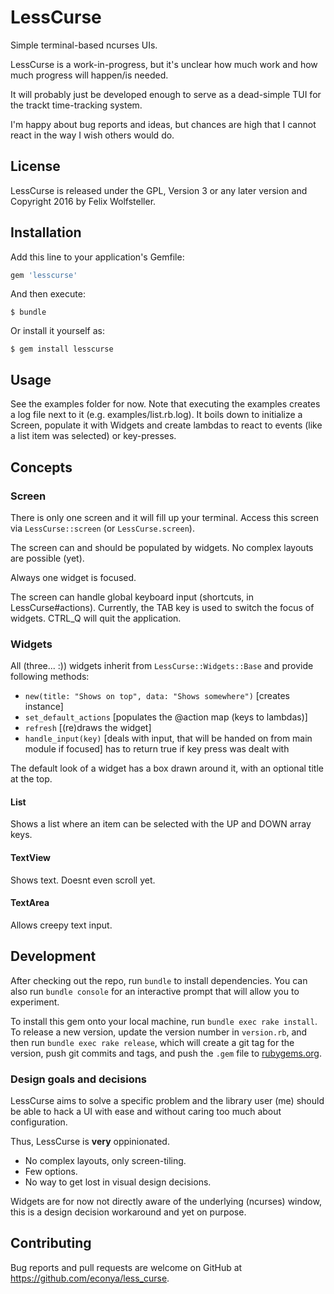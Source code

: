 # LessCurse

Simple terminal-based ncurses UIs.

LessCurse is a work-in-progress, but it's unclear how much work and how much progress will happen/is needed.

It will probably just be developed enough to serve as a dead-simple TUI for the trackt time-tracking system.

I'm happy about bug reports and ideas, but chances are high that I cannot react in the way I wish others would do.

## License

LessCurse is released under the GPL, Version 3 or any later version and Copyright 2016 by Felix Wolfsteller.

## Installation

Add this line to your application's Gemfile:

```ruby
gem 'lesscurse'
```

And then execute:

    $ bundle

Or install it yourself as:

    $ gem install lesscurse

## Usage

See the examples folder for now.  Note that executing the examples creates a log file next to it (e.g. examples/list.rb.log).
It boils down to initialize a Screen, populate it with Widgets and create lambdas to react to events (like a list item was selected) or key-presses.

## Concepts

### Screen

There is only one screen and it will fill up your terminal.  Access this screen via `LessCurse::screen` (or `LessCurse.screen`).

The screen can and should be populated by widgets.  No complex layouts are possible (yet).

Always one widget is focused.

The screen can handle global keyboard input (shortcuts, in LessCurse#actions).  Currently, the TAB key is used to switch the focus of widgets.  CTRL_Q will quit the application.

### Widgets

All (three... :)) widgets inherit from `LessCurse::Widgets::Base` and provide following methods:

  - `new(title: "Shows on top", data: "Shows somewhere")` [creates instance]
  - `set_default_actions` [populates the @action map (keys to lambdas)]
  - `refresh` [(re)draws the widget]
  - `handle_input(key)` [deals with input, that will be handed on from main module if focused]
    has to return true if key press was dealt with

The default look of a widget has a box drawn around it, with an optional title at the top.

#### List

Shows a list where an item can be selected with the UP and DOWN array keys.

#### TextView

Shows text.  Doesnt even scroll yet.

#### TextArea

Allows creepy text input.


## Development

After checking out the repo, run `bundle` to install dependencies. You can also run `bundle console` for an interactive prompt that will allow you to experiment.

To install this gem onto your local machine, run `bundle exec rake install`. To release a new version, update the version number in `version.rb`, and then run `bundle exec rake release`, which will create a git tag for the version, push git commits and tags, and push the `.gem` file to [rubygems.org](https://rubygems.org).

### Design goals and decisions

LessCurse aims to solve a specific problem and the library user (me) should be able to hack a UI with ease and without caring too much about configuration.

Thus, LessCurse is **very** oppinionated.

  - No complex layouts, only screen-tiling.
  - Few options.
  - No way to get lost in visual design decisions.

Widgets are for now not directly aware of the underlying (ncurses) window, this is a design decision workaround and yet on purpose.

## Contributing

Bug reports and pull requests are welcome on GitHub at https://github.com/econya/less_curse.

